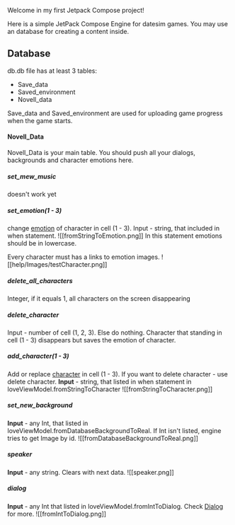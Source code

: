 Welcome in my first Jetpack Compose project!

Here is a simple JetPack Compose Engine for datesim games.
You may use an database for creating a content inside. 

## Database

db.db file has at least 3 tables:
- Save_data
- Saved_environment
- Novell_data

Save_data and Saved_environment are used for uploading game progress when the game starts.

#### Novell_Data

Novell_Data is your main table. You should push all your dialogs, backgrounds and character emotions here.

##### set_mew_music
doesn't work yet

##### set_emotion(1 - 3)
change [emotion](help/character) of character in cell (1 - 3). Input - string, that included in when statement. 
![[fromStringToEmotion.png]]
In this statement emotions should be in lowercase.

Every character must has a links to emotion images.
![[help/Images/testCharacter.png]]

##### delete_all_characters
Integer, if it equals 1, all characters on the screen disappearing 

##### delete_character
Input - number of cell (1, 2, 3). Else do nothing.
Character that standing in cell (1 - 3) disappears but saves the emotion of character. 

##### add_character(1 - 3)
Add or replace [character](help/Character) in cell (1 - 3). If you want to delete character - use delete character. **Input** - string, that listed in when statement in loveViewModel.fromStringToCharacter
![[fromStringToCharacter.png]]

##### set_new_background
**Input** - any Int, that listed in loveViewModel.fromDatabaseBackgroundToReal.
If Int isn't listed, engine tries to get Image by id.
![[fromDatabaseBackgroundToReal.png]]

##### speaker
**Input** - any string. Clears with next data.
![[speaker.png]]


##### dialog
**Input** - any Int that listed in loveViewModel.fromIntToDialog. Check [Dialog](help/Dialog) for more.
![[fromIntToDialog.png]]